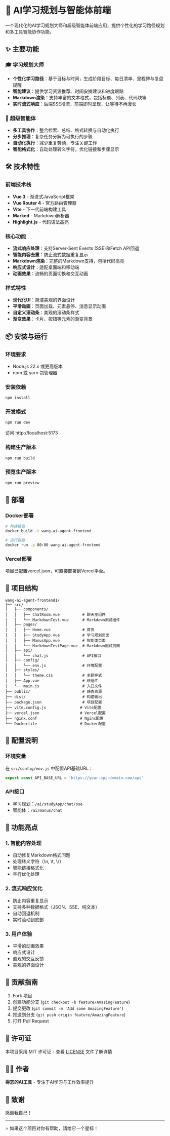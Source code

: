 # 🚀 AI学习规划与智能体前端

一个现代化的AI学习规划大师和超级智能体前端应用，提供个性化的学习路径规划和多工具智能协作功能。

## ✨ 主要功能

### 🎓 学习规划大师
- **个性化学习路径**：基于目标与时间，生成阶段目标、每日清单、里程碑与复盘提醒
- **智能建议**：提供学习资源推荐、时间安排建议和进度跟踪
- **Markdown渲染**：支持丰富的文本格式，包括标题、列表、代码块等
- **实时流式响应**：后端SSE推流，前端即时呈现，让等待不再漫长

### 🤖 超级智能体
- **多工具协作**：整合检索、总结、格式转换与自动化执行
- **分步推理**：复杂任务分解为可执行的步骤
- **自动化执行**：减少重复劳动，专注关键工作
- **智能格式化**：自动处理转义字符，优化链接和步骤显示

## 🛠️ 技术特性

### 前端技术栈
- **Vue 3** - 渐进式JavaScript框架
- **Vue Router 4** - 官方路由管理器
- **Vite** - 下一代前端构建工具
- **Marked** - Markdown解析器
- **Highlight.js** - 代码语法高亮

### 核心功能
- **流式响应处理**：支持Server-Sent Events (SSE)和Fetch API回退
- **智能内容去重**：防止流式数据重复显示
- **Markdown渲染**：完整的Markdown支持，包括代码高亮
- **响应式设计**：适配桌面端和移动端
- **动画效果**：流畅的页面切换和交互动画

### 样式特性
- **现代化UI**：简洁美观的界面设计
- **平滑动画**：页面加载、元素悬停、消息显示动画
- **自定义滚动条**：美观的滚动条样式
- **渐变效果**：卡片、按钮等元素的渐变背景

## 📦 安装与运行

### 环境要求
- Node.js 22.x 或更高版本
- npm 或 yarn 包管理器

### 安装依赖
```bash
npm install
```

### 开发模式
```bash
npm run dev
```
访问 http://localhost:5173

### 构建生产版本
```bash
npm run build
```

### 预览生产版本
```bash
npm run preview
```

## 🚀 部署

### Docker部署
```bash
# 构建镜像
docker build -t wang-ai-agent-frontend .

# 运行容器
docker run -p 80:80 wang-ai-agent-frontend
```

### Vercel部署
项目已配置vercel.json，可直接部署到Vercel平台。

## 📁 项目结构

```
wang-ai-agent-frontend1/
├── src/
│   ├── components/
│   │   ├── ChatRoom.vue          # 聊天室组件
│   │   └── MarkdownTest.vue      # Markdown测试组件
│   ├── pages/
│   │   ├── Home.vue              # 首页
│   │   ├── StudyApp.vue          # 学习规划页面
│   │   ├── ManusApp.vue          # 智能体页面
│   │   └── MarkdownTestPage.vue  # Markdown测试页面
│   ├── api/
│   │   └── chat.js               # API接口
│   ├── config/
│   │   └── env.js                # 环境配置
│   ├── styles/
│   │   └── theme.css             # 主题样式
│   ├── App.vue                   # 根组件
│   └── main.js                   # 入口文件
├── public/                       # 静态资源
├── dist/                         # 构建输出
├── package.json                  # 项目配置
├── vite.config.js               # Vite配置
├── vercel.json                  # Vercel配置
├── nginx.conf                   # Nginx配置
└── Dockerfile                   # Docker配置
```

## 🔧 配置说明

### 环境变量
在 `src/config/env.js` 中配置API基础URL：
```javascript
export const API_BASE_URL = 'https://your-api-domain.com/api'
```

### API接口
- 学习规划：`/ai/studyApp/chat/sse`
- 智能体：`/ai/manus/chat`

## 🎨 功能亮点

### 1. 智能内容处理
- 自动修复Markdown格式问题
- 处理转义字符（\n, \t, \r）
- 智能链接格式化
- 空行优化处理

### 2. 流式响应优化
- 防止内容重复显示
- 支持多种数据格式（JSON、SSE、纯文本）
- 自动回退机制
- 实时滚动到底部

### 3. 用户体验
- 平滑的动画效果
- 响应式设计
- 直观的交互反馈
- 美观的界面设计

## 🤝 贡献指南

1. Fork 项目
2. 创建功能分支 (`git checkout -b feature/AmazingFeature`)
3. 提交更改 (`git commit -m 'Add some AmazingFeature'`)
4. 推送到分支 (`git push origin feature/AmazingFeature`)
5. 打开 Pull Request

## 📄 许可证

本项目采用 MIT 许可证 - 查看 [LICENSE](LICENSE) 文件了解详情

## 👨‍💻 作者

**得志的AI工具** - 专注于AI学习与工作效率提升

## 🙏 致谢

感谢我自己！

---

⭐ 如果这个项目对你有帮助，请给它一个星标！
